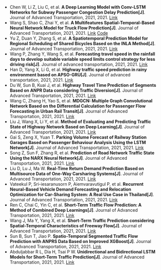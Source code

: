 * Chen W, Li Z, Liu C, et al. <b>A Deep Learning Model with Conv-LSTM Networks for Subway Passenger Congestion Delay Prediction[J]</b>. Journal of Advanced Transportation, 2021, 2021. [Link](https://www.hindawi.com/journals/jat/2021/6645214/)
* Wang S, Shao C, Zhai Y, et al. <b>A Multifeatures Spatial-Temporal-Based Neural Network Model for Truck Flow Prediction[J]</b>. Journal of Advanced Transportation, 2021, 2021. [Link](https://www.hindawi.com/journals/jat/2021/6624452/) [Code](https://github.com/uubest/-LSTM-and-GRU)
* Yu Z, Duan Y, Zhang S, et al. <b>A Spatiotemporal Prediction Model for Regional Scheduling of Shared Bicycles Based on the INLA Method[J]</b>. Journal of Advanced Transportation, 2021, 2021. [Link](https://www.hindawi.com/journals/jat/2021/4959504/)
* Wang P, Zhang Y, Wang S, et al. <b>Forecasting travel speed in the rainfall days to develop suitable variable speed limits control strategy for less driving risk[J]</b>. Journal of advanced transportation, 2021, 2021. [Link](https://www.hindawi.com/journals/jat/2021/6639559/)
* Han D, Yang X, Li G, et al. <b>Highway traffic speed prediction in rainy environment based on APSO-GRU[J]</b>. Journal of advanced transportation, 2021, 2021. [Link](https://www.hindawi.com/journals/jat/2021/4060740/)
* Du W, Sun B, Kuai J, et al. <b>Highway Travel Time Prediction of Segments Based on ANPR Data considering Traffic Diversion[J]</b>. Journal of Advanced Transportation, 2021, 2021. [Link](https://www.hindawi.com/journals/jat/2021/9512501/)
* Wang C, Zhang H, Yao S, et al. <b>MDGCN: Multiple Graph Convolutional Network Based on the Differential Calculation for Passenger Flow Forecasting in Urban Rail Transit[J]</b>. Journal of Advanced Transportation, 2021, 2021. [Link](https://www.hindawi.com/journals/jat/2021/2956151/)
* Liu J, Wang X, Li Y, et al. <b>Method of Evaluating and Predicting Traffic State of Highway Network Based on Deep Learning[J]</b>. Journal of Advanced Transportation, 2021, 2021. [Link](https://www.hindawi.com/journals/jat/2021/8878494/)
* Gai S, Zeng X, Yuan T. <b>Parking Volume Forecast of Railway Station Garages Based on Passenger Behaviour Analysis Using the LSTM Network[J]</b>. Journal of Advanced Transportation, 2021, 2021. [Link](https://www.hindawi.com/journals/jat/2021/6688609/)
* Song Z, Sun F, Zhang R, et al. <b>Prediction of Road Network Traffic State Using the NARX Neural Network[J]</b>. Journal of Advanced Transportation, 2021, 2021. [Link](https://www.hindawi.com/journals/jat/2021/2564211/)
* Liu D, Lu J, Ma W. <b>Real-Time Return Demand Prediction Based on Multisource Data of One-Way Carsharing Systems[J]</b>. Journal of Advanced Transportation, 2021, 2021. [Link](https://www.hindawi.com/journals/jat/2021/6654909/)
* Vateekul P, Sri-iesaranusorn P, Aiemvaravutigul P, et al. <b>Recurrent Neural-Based Vehicle Demand Forecasting and Relocation Optimization for Car-Sharing System: A Real Use Case in Thailand[J]</b>. Journal of Advanced Transportation, 2021, 2021. [Link](https://www.hindawi.com/journals/jat/2021/8885671/)
* Ren C, Chai C, Yin C, et al. <b>Short-Term Traffic Flow Prediction: A Method of Combined Deep Learnings[J]</b>. Journal of Advanced Transportation, 2021, 2021. [Link](https://www.hindawi.com/journals/jat/2021/9928073/)
* Wang J, Ma Y, Yang X, et al. <b>Short-Term Traffic Prediction considering Spatial-Temporal Characteristics of Freeway Flow[J]</b>. Journal of Advanced Transportation, 2021, 2021. [Link](https://www.hindawi.com/journals/jat/2021/5815280/)
* Sun B, Sun T, Jiao P. <b>Spatio-Temporal Segmented Traffic Flow Prediction with ANPRS Data Based on Improved XGBoost[J]</b>. Journal of Advanced Transportation, 2021, 2021. [Link](https://www.hindawi.com/journals/jat/2021/5559562/)
* Abduljabbar R L, Dia H, Tsai P W. <b>Unidirectional and Bidirectional LSTM Models for Short-Term Traffic Prediction[J]</b>. Journal of Advanced Transportation, 2021, 2021. [Link](https://www.hindawi.com/journals/jat/2021/5589075/)